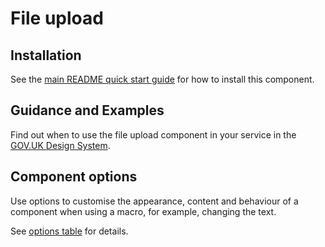 # File upload

## Installation

See the [main README quick start guide](https://github.com/alphagov/govuk-frontend/tree/test_moving_docs#quick-start) for how to install this component.

## Guidance and Examples

Find out when to use the file upload component in your service in the [GOV.UK Design System](https://test_moving_docs--govuk-design-system-preview.netlify.com/components/file-upload).

## Component options

Use options to customise the appearance, content and behaviour of a component when using a macro, for example, changing the text.

See [options table](https://test_moving_docs--govuk-design-system-preview.netlify.com/components/file-upload/#options-file-upload-example) for details.
